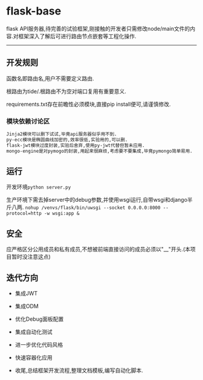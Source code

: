 # flask-base

flask API服务器,待完善的试验框架,刚接触的开发者只需修改node/main文件的内容.对框架深入了解后可进行路由节点嵌套等工程化操作. 

---


## 开发规则

函数名即路由名,用户不需要定义路由. 

根路由为tide/.根路由不为空对端口复用有重要意义.

requirements.txt存在前瞻性必须模块,直接pip install便可,请谨慎修改.

### 模块依赖讨论区
```txt
Jinja2模块可以删下试试,毕竟api服务器似乎用不到.
py-ecc模块是椭圆曲线加密的,效率很低,实验用的,可以删.
flask-jwt模块过度封装,实验后舍弃,使用py-jwt代替但暂未应用.
mongo-engine是对pymogo的封装,用起来很麻烦,考虑要不要集成,毕竟pymongo简单易用.
```

## 运行

开发环境`python server.py`

生产环境下需去掉server中的debug参数,并使用wsgi运行,自带wsgi和django半斤八两.
`nohup /venvs/flask/bin/uwsgi --socket 0.0.0.0:8000 --protocol=http -w wsgi:app &`

## 安全

应严格区分公用成员和私有成员,不想被前端直接访问的成员必须以"__"开头.(本项目暂时没注意这点)

## 迭代方向

- 集成JWT

- 集成ODM

- 优化Debug面板配置

- 集成自动化测试

- 进一步优化代码风格

- 快速容器化应用

- 收尾,总结框架开发流程,整理文档模板,编写自动化脚本.
